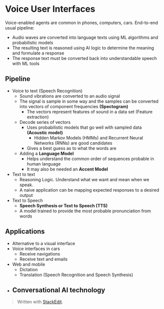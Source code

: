 
# Voice User Interfaces

Voice-enabled agents are common in phones, computers, cars. 
End-to-end usual pipeline:
- Audio waves are converted into language texts using ML algorithms and probabilistic models
- The resulting text is reasoned using AI logic to determine the meaning and formulate a response
- The response text must be converted back into understandable speech with ML tools

## Pipeline
- Voice to text (Speech Recognition)
	- Sound vibrations are converted to an audio signal
	- The signal is sample in some way and the samples can be converted into vectors of component frequencies **(Spectogram)**
		- The vectors represent features of sound in a data set (Feature extraction)
	- Decode series of vectors
		- Uses probabilistic models that go well with sampled data **(Acoustic model)**
			- Hidden Markov Models (HMMs) and Recurrent Neural Networks (RNNs) are good candidates
		- Gives a best guess as to what the words are
	- Adding a **Language Model**
		- Helps understand the common order of sequences probable in human language
		- It may also be needed an **Accent Model**
- Text to text 
	- Reasoning Logic. Understand what we want and mean when we speak.
	- A naive application can be mapping expected responses to a desired output
- Text to Speech
	- **Speech Synthesis or Text to Speech (TTS)**
	- A model trained to provide the most probable pronunciation from words

## Applications
- Alternative to a visual interface
- Voice interfaces in cars
	- Receive navigations
	- Receive text and emails
- Web and mobile 
	- Dictation
	- Translation (Speech Recognition and Speech Synthesis)
- Conversational AI technology
	- 

> Written with [StackEdit](https://stackedit.io/).
<!--stackedit_data:
eyJoaXN0b3J5IjpbLTM2NTE5NTU1N119
-->